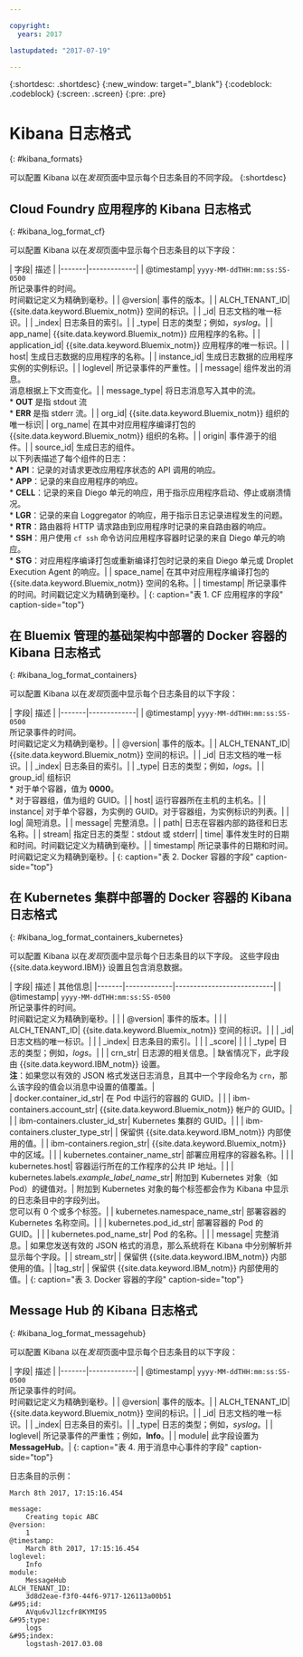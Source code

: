 ```yaml
---

copyright:
  years: 2017

lastupdated: "2017-07-19"

---
```



{:shortdesc: .shortdesc}
{:new_window: target="_blank"}
{:codeblock: .codeblock}
{:screen: .screen}
{:pre: .pre}

# Kibana 日志格式
{: #kibana_formats}

可以配置 Kibana 以在*发现*页面中显示每个日志条目的不同字段。
{:shortdesc}



## Cloud Foundry 应用程序的 Kibana 日志格式
{: #kibana_log_format_cf}

可以配置 Kibana 以在*发现*页面中显示每个日志条目的以下字段：


| 字段| 描述
|
|-------|-------------|
| @timestamp| `yyyy-MM-ddTHH:mm:ss:SS-0500`<br> 所记录事件的时间。<br> 时间戳记定义为精确到毫秒。|
| @version| 事件的版本。|
| ALCH_TENANT_ID| {{site.data.keyword.Bluemix_notm}} 空间的标识。|
| \_id| 日志文档的唯一标识。|
| \_index| 日志条目的索引。|
| \_type| 日志的类型；例如，*syslog*。|
| app_name| {{site.data.keyword.Bluemix_notm}} 应用程序的名称。|
| application_id| {{site.data.keyword.Bluemix_notm}} 应用程序的唯一标识。|
| host| 生成日志数据的应用程序的名称。|
| instance_id| 生成日志数据的应用程序实例的实例标识。|
| loglevel| 所记录事件的严重性。|
| message| 组件发出的消息。<br> 消息根据上下文而变化。|
| message_type| 将日志消息写入其中的流。<br> * **OUT** 是指 stdout 流<br> * **ERR** 是指 stderr 流。|
| org_id| {{site.data.keyword.Bluemix_notm}} 组织的唯一标识|
| org_name| 在其中对应用程序编译打包的 {{site.data.keyword.Bluemix_notm}} 组织的名称。|
| origin| 事件源于的组件。|
| source_id| 生成日志的组件。<br> 以下列表描述了每个组件的日志：<br> * **API**：记录的对请求更改应用程序状态的 API 调用的响应。<br> * **APP**：记录的来自应用程序的响应。<br> * **CELL**：记录的来自 Diego 单元的响应，用于指示应用程序启动、停止或崩溃情况。<br> * **LGR**：记录的来自 Loggregator 的响应，用于指示日志记录进程发生的问题。<br> * **RTR**：路由器将 HTTP 请求路由到应用程序时记录的来自路由器的响应。<br> * **SSH**：用户使用 `cf ssh` 命令访问应用程序容器时记录的来自 Diego 单元的响应。<br> * **STG**：对应用程序编译打包或重新编译打包时记录的来自 Diego 单元或 Droplet Execution Agent 的响应。|
| space_name| 在其中对应用程序编译打包的 {{site.data.keyword.Bluemix_notm}} 空间的名称。|
| timestamp| 所记录事件的时间。时间戳记定义为精确到毫秒。|
{: caption="表 1. CF 应用程序的字段" caption-side="top"}



## 在 Bluemix 管理的基础架构中部署的 Docker 容器的 Kibana 日志格式
{: #kibana_log_format_containers}

可以配置 Kibana 以在*发现*页面中显示每个日志条目的以下字段：


| 字段| 描述
|
|-------|-------------|
| @timestamp| `yyyy-MM-ddTHH:mm:ss:SS-0500`<br> 所记录事件的时间。<br> 时间戳记定义为精确到毫秒。|
| @version| 事件的版本。|
| ALCH_TENANT_ID| {{site.data.keyword.Bluemix_notm}} 空间的标识。|
| \_id| 日志文档的唯一标识。|
| \_index| 日志条目的索引。|
| \_type| 日志的类型；例如，*logs*。|
| group_id| 组标识<br> * 对于单个容器，值为 **0000**。<br> * 对于容器组，值为组的 GUID。|
| host| 运行容器所在主机的主机名。|
| instance| 对于单个容器，为实例的 GUID。对于容器组，为实例标识的列表。|
| log| 简短消息。|
| message| 完整消息。|
| path| 日志在容器内部的路径和日志名称。|
| stream| 指定日志的类型：stdout 或 stderr|
| time| 事件发生时的日期和时间。时间戳记定义为精确到毫秒。|
| timestamp| 所记录事件的日期和时间。时间戳记定义为精确到毫秒。|
{: caption="表 2. Docker 容器的字段" caption-side="top"}

## 在 Kubernetes 集群中部署的 Docker 容器的 Kibana 日志格式
{: #kibana_log_format_containers_kubernetes}

可以配置 Kibana 以在*发现*页面中显示每个日志条目的以下字段。
这些字段由 {{site.data.keyword.IBM}} 设置且包含消息数据。 

| 字段| 描述
| 其他信息|
|-------|-------------|---------------------------|
| @timestamp| `yyyy-MM-ddTHH:mm:ss:SS-0500`<br> 所记录事件的时间。<br> 时间戳记定义为精确到毫秒。| |
| @version| 事件的版本。| |
| ALCH_TENANT_ID| {{site.data.keyword.Bluemix_notm}} 空间的标识。| |
| \_id| 日志文档的唯一标识。| |
| \_index| 日志条目的索引。| |
| \_score|  |  |
| \_type| 日志的类型；例如，*logs*。| |
| crn_str| 日志源的相关信息。| 缺省情况下，此字段由 {{site.data.keyword.IBM_notm}} 设置。<br> **注**：如果您以有效的 JSON 格式发送日志消息，且其中一个字段命名为 `crn`，那么该字段的值会以消息中设置的值覆盖。|  
| docker.container_id_str| 在 Pod 中运行的容器的 GUID。| |
| ibm-containers.account_str| {{site.data.keyword.Bluemix_notm}} 帐户的 GUID。|  |
| ibm-containers.cluster_id_str| Kubernetes 集群的 GUID。|  |
| ibm-containers.cluster_type_str|  | 保留供 {{site.data.keyword.IBM_notm}} 内部使用的值。|
| ibm-containers.region_str| {{site.data.keyword.Bluemix_notm}} 中的区域。|  |
| kubernetes.container_name_str| 部署应用程序的容器名称。|  |
| kubernetes.host| 容器运行所在的工作程序的公共 IP 地址。|  |
| kubernetes.labels.*example_label_name*\_str| 附加到 Kubernetes 对象（如 Pod）的键值对。| 附加到 Kubernetes 对象的每个标签都会作为 Kibana 中显示的日志条目中的字段列出。<br> 您可以有 0 个或多个标签。|
| kubernetes.namespace_name_str| 部署容器的 Kubernetes 名称空间。|  |
| kubernetes.pod_id_str| 部署容器的 Pod 的 GUID。|  |
| kubernetes.pod_name_str| Pod 的名称。|  |
| message| 完整消息。| 如果您发送有效的 JSON 格式的消息，那么系统将在 Kibana 中分别解析并显示每个字段。|
| stream_str|  | 保留供 {{site.data.keyword.IBM_notm}} 内部使用的值。|
|tag_str|  | 保留供 {{site.data.keyword.IBM_notm}} 内部使用的值。|
{: caption="表 3. Docker 容器的字段" caption-side="top"}


## Message Hub 的 Kibana 日志格式
{: #kibana_log_format_messagehub}

可以配置 Kibana 以在*发现*页面中显示每个日志条目的以下字段：


| 字段| 描述
|
|-------|-------------|
| @timestamp| `yyyy-MM-ddTHH:mm:ss:SS-0500`<br> 所记录事件的时间。<br> 时间戳记定义为精确到毫秒。|
| @version| 事件的版本。|
| ALCH_TENANT_ID| {{site.data.keyword.Bluemix_notm}} 空间的标识。|
| \_id| 日志文档的唯一标识。|
| \_index| 日志条目的索引。|
| \_type| 日志的类型；例如，*syslog*。|
| loglevel| 所记录事件的严重性；例如，**Info**。|
| module| 此字段设置为 **MessageHub**。|
{: caption="表 4. 用于消息中心事件的字段" caption-side="top"}

日志条目的示例：

```
March 8th 2017, 17:15:16.454	

message:
    Creating topic ABC
@version:
    1
@timestamp:
    March 8th 2017, 17:15:16.454
loglevel:
    Info
module:
    MessageHub
ALCH_TENANT_ID:
    3d8d2eae-f3f0-44f6-9717-126113a00b51
&#95;id:
    AVqu6vJl1zcfr8KYMI95
&#95;type:
    logs
&#95;index:
    logstash-2017.03.08
```

